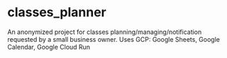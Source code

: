 # classes_planner
An anonymized project for classes planning/managing/notification requested by a small business owner. Uses GCP: Google Sheets, Google Calendar, Google Cloud Run
